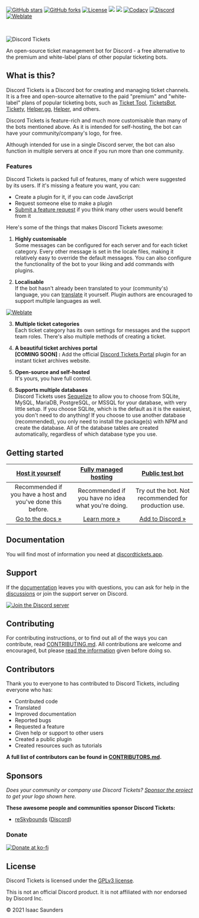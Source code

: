 [![GitHub stars](https://img.shields.io/github/stars/discord-tickets/bot?style=flat-square)](https://github.com/discord-tickets/bot/stargazers)
[![GitHub forks](https://img.shields.io/github/forks/discord-tickets/bot?style=flat-square)](https://github.com/discord-tickets/bot/stargazers)
[![License](https://img.shields.io/github/license/discord-tickets/bot?style=flat-square)](https://github.com/discord-tickets/bot/blob/main/LICENSE)
![](https://img.shields.io/badge/dynamic/json?color=5865F2&label=bots&query=clients&url=https%3A%2F%2Fstats.discordtickets.app&logo=discord&logoColor=white&style=flat-square)
![](https://img.shields.io/badge/dynamic/json?color=5865F2&label=tickets&query=tickets&url=https%3A%2F%2Fstats.discordtickets.app&logo=discord&logoColor=white&style=flat-square)
[![Codacy](https://img.shields.io/codacy/grade/b974eb5f984c40868e07d82c968bd02d?logo=codacy&style=flat-square)](https://www.codacy.com/gh/discord-tickets/bot/dashboard?utm_source=github.com&amp;utm_medium=referral&amp;utm_content=discord-tickets/bot&amp;utm_campaign=Badge_Grade)
[![Discord](https://img.shields.io/discord/451745464480432129?label=discord&color=7289DA&style=flat-square)](https://go.eartharoid.me/discord)
[![Weblate](https://i18n.capestar.net/widgets/discord-tickets/en_GB/bot/svg-badge.svg)](https://i18n.capestar.net/engage/discord-tickets/en_GB/)

<br>

![Discord Tickets](https://img.eartharoid.me/insecure/plain/https://static.eartharoid.me/discord-tickets/logo/wordmark/gradient.png@png)

An open-source ticket management bot for Discord - a free alternative to the premium and white-label plans of other popular ticketing bots.

## What is this?

Discord Tickets is a Discord bot for creating and managing ticket channels. It is a free and open-source alternative to the paid "premium" and "white-label" plans of popular ticketing bots, such as [Ticket Tool](https://tickettool.xyz/), [TicketsBot](https://ticketsbot.net/), [Tickety](https://tickety.net/), [Helper.gg](https://helper.gg/), [Helper](https://helper.wtf), and others.

Discord Tickets is feature-rich and much more customisable than many of the bots mentioned above. As it is intended for self-hosting, the bot can have your community/company's logo, for free.

Although intended for use in a single Discord server, the bot can also function in multiple servers at once if you run more than one community.

### Features

Discord Tickets is packed full of features, many of which were suggested by its users. If it's missing a feature you want, you can:

- Create a plugin for it, if you can code JavaScript
- Request someone else to make a plugin
- [Submit a feature request](https://github.com/discord-tickets/.github/blob/main//CONTRIBUTING.md#submitting-a-feature-request) if you think many other users would benefit from it

Here's some of the things that makes Discord Tickets awesome:

1. **Highly customisable**  
Some messages can be configured for each server and for each ticket category. Every other message is set in the locale files, making it relatively easy to override the default messages.
You can also configure the functionality of the bot to your liking and add commands with plugins.

2. **Localisable**  
If the bot hasn't already been translated to your (community's) language, you can [translate](https://github.com/discord-tickets/.github/blob/main//CONTRIBUTING.md#translating) it yourself.
Plugin authors are encouraged to support multiple languages as well.

[![Weblate](https://i18n.capestar.net/widgets/discord-tickets/en_GB/bot/multi-auto.svg)](https://i18n.capestar.net/engage/discord-tickets/en_GB/)

3. **Multiple ticket categories**  
Each ticket category has its own settings for messages and the support team roles. There's also multiple methods of creating a ticket.

4. **A beautiful ticket archives portal**  
**\[COMING SOON\] :** Add the official [Discord Tickets Portal](https://github.com/discord-tickets/portal) plugin for an instant ticket archives website.

1. **Open-source and self-hosted**  
It's yours, you have full control.

6. **Supports multiple databases**  
Discord Tickets uses [Sequelize](https://github.com/sequelize/sequelize) to allow you to choose from SQLite, MySQL, MariaDB, PostgreSQL, or MSSQL for your database, with very little setup.
If you choose SQLite, which is the default as it is the easiest, you don't need to do anything! If you choose to use another database (recommended), you only need to install the package(s) with NPM and create the database. All of the database tables are created automatically, regardless of which database type you use.

## Getting started

| [**Host it yourself**](https://discordtickets.app/installation) | [**Fully managed hosting**](https://discordtickets.app/hosting) | [**Public test bot**](https://discord.com/oauth2/authorize?permissions=8&scope=applications.commands%20bot&client_id=475371285531066368) |
|:-:|:-:|:-:|
| Recommended if you have a host and you've done this before. | Recommended if you have no idea what you're doing. | Try out the bot. Not recommended for production use. |
| [Go to the docs »](https://discordtickets.app/installation) | [Learn more »](https://discordtickets.app/hosting) | [Add to Discord »](https://discord.com/oauth2/authorize?permissions=8&scope=applications.commands%20bot&client_id=475371285531066368) |

## Documentation

You will find most of information you need at [discordtickets.app](https://discordtickets.app).

## Support

If the [documentation](https://discordtickets.app) leaves you with questions, you can ask for help in the [discussions](https://github.com/discord-tickets/bot/discussions/categories/support-q-a) or join the support server on Discord.

[![Join the Discord server](https://img.eartharoid.me/insecure/rs:auto:440:200/plain/s3://eartharoid/images/join-discord.png@png)](https://go.eartharoid.me/discord)

## Contributing

For contributing instructions, or to find out all of the ways you can contribute, read [CONTRIBUTING.md](https://github.com/discord-tickets/.github/blob/main//CONTRIBUTING.md). All contributions are welcome and encouraged, but please [read the information](https://github.com/discord-tickets/.github/blob/main//CONTRIBUTING.md) given before doing so.

## Contributors

Thank you to everyone to has contributed to Discord Tickets, including everyone who has:

- Contributed code
- Translated
- Improved documentation
- Reported bugs
- Requested a feature
- Given help or support to other users
- Created a public plugin
- Created resources such as tutorials

**A full list of contributors can be found in [CONTRIBUTORS.md](https://github.com/discord-tickets/bot/blob/main/CONTRIBUTORS.md).**

## Sponsors

*Does your community or company use Discord Tickets? [Sponsor the project](https://github.com/discord-tickets/bot/?sponsor=1) to get your logo shown here.*

**These awesome people and communities sponsor Discord Tickets:**

- [reSkybounds](https://reskybounds.com/) ([Discord](https://discord.reskybounds.com/))


### Donate

[![Donate at ko-fi](https://www.ko-fi.com/img/githubbutton_sm.svg)](https://ko-fi.com/eartharoid)

## License

Discord Tickets is licensed under the [GPLv3 license](https://github.com/discord-tickets/bot/blob/main/LICENSE).

This is not an official Discord product. It is not affiliated with nor endorsed by Discord Inc.

© 2021 Isaac Saunders
